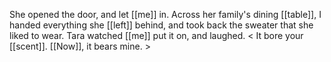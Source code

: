 She opened the door, and let [[me]] in. Across her family's dining [[table]], I handed everything she [[left]] behind, and took back the sweater that she liked to wear. Tara watched [[me]] put it on, and laughed. < It bore your [[scent]]. [[Now]], it bears mine. >  